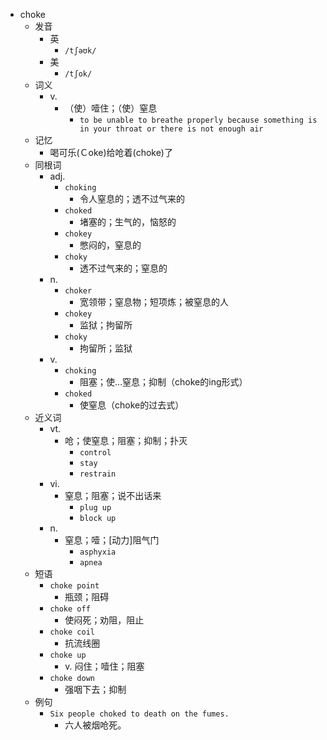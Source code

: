 - choke
  - 发音
    - 英
      - `/tʃəʊk/`
    - 美
      - `/tʃok/`
  - 词义
    - v.
      - （使）噎住；（使）窒息
        - `to be unable to breathe properly because something is in your throat or there is not enough air`
  - 记忆
    - 喝可乐(Ｃoke)给呛着(choke)了
  - 同根词
    - adj.
      - `choking`
        - 令人窒息的；透不过气来的
      - `choked`
        - 堵塞的；生气的，恼怒的
      - `chokey`
        - 憋闷的，窒息的
      - `choky`
        - 透不过气来的；窒息的
    - n.
      - `choker`
        - 宽领带；窒息物；短项炼；被窒息的人
      - `chokey`
        - 监狱；拘留所
      - `choky`
        - 拘留所；监狱
    - v.
      - `choking`
        - 阻塞；使…窒息；抑制（choke的ing形式）
      - `choked`
        - 使窒息（choke的过去式）
  - 近义词
    - vt.
      - 呛；使窒息；阻塞；抑制；扑灭
        - `control`
        - `stay`
        - `restrain`
    - vi.
      - 窒息；阻塞；说不出话来
        - `plug up`
        - `block up`
    - n.
      - 窒息；噎；[动力]阻气门
        - `asphyxia`
        - `apnea`
  - 短语
    - `choke point`
      - 瓶颈；阻碍 
    - `choke off`
      - 使闷死；劝阻，阻止 
    - `choke coil`
      - 抗流线圈 
    - `choke up`
      - v. 闷住；噎住；阻塞 
    - `choke down`
      - 强咽下去；抑制 
  - 例句
    - `Six people choked to death on the fumes.`
      - 六人被烟呛死。


